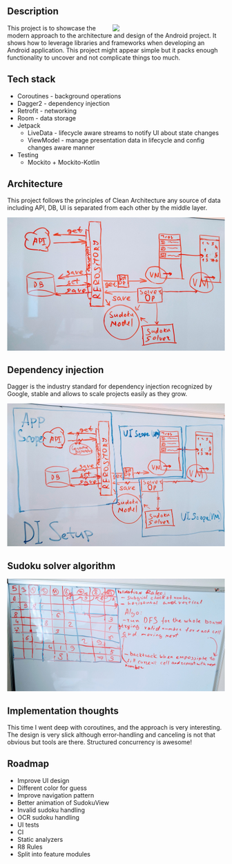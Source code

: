 ## Description

<img src="/imgs/demo.gif" width="240" align="right" hspace="20">

This project is to showcase the modern approach to the architecture and design of the Android project. It shows how to leverage libraries and frameworks when developing an Android application. This project might appear simple but it packs enough functionality to uncover and not complicate things too much.

## Tech stack

- Coroutines - background operations
- Dagger2 - dependency injection
- Retrofit - networking
- Room - data storage
- Jetpack
  - LiveData - lifecycle aware streams to notify UI about state changes
  - ViewModel - manage presentation data in lifecycle and config changes
  aware manner
- Testing
  - Mockito + Mockito-Kotlin

## Architecture

This project follows the principles of Clean Architecture any source of data including API, DB, UI is separated from each other by the middle layer.

![Architecture](/imgs/arch.jpg)

## Dependency injection

Dagger is the industry standard for dependency injection recognized by Google, stable and allows to scale projects easily as they grow.

![Dependency injection](/imgs/di.jpg)

## Sudoku solver algorithm

![Algorithm](/imgs/algo.jpg)

## Implementation thoughts

This time I went deep with coroutines, and the approach is very interesting. The design is very slick although error-handling and canceling is not that obvious but tools are there. Structured concurrency is awesome!

## Roadmap
- Improve UI design
- Different color for guess
- Improve navigation pattern
- Better animation of SudokuView
- Invalid sudoku handling
- OCR sudoku handling
- UI tests
- CI
- Static analyzers
- R8 Rules
- Split into feature modules
